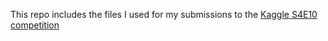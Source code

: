 This repo includes the files I used for my submissions to the [Kaggle S4E10 competition](https://www.kaggle.com/competitions/playground-series-s4e10/overview)
